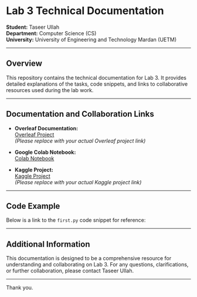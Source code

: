 # Lab 3 Technical Documentation

**Student:** Taseer Ullah  
**Department:** Computer Science (CS)  
**University:** University of Engineering and Technology Mardan (UETM)

---

## Overview

This repository contains the technical documentation for Lab 3. It provides detailed explanations of the tasks, code snippets, and links to collaborative resources used during the lab work.

---

## Documentation and Collaboration Links

- **Overleaf Documentation:**  
  [Overleaf Project](https://www.overleaf.com/project/your_project_link)  
  *(Please replace with your actual Overleaf project link)*

- **Google Colab Notebook:**  
  [Colab Notebook](https://colab.research.google.com/drive/1AUZElDKZAHUGkJUcQ6QWngCIHmjQTz57?usp=sharing)

- **Kaggle Project:**  
  [Kaggle Project](https://www.kaggle.com/your_project_link)  
  *(Please replace with your actual Kaggle project link)*

---

## Code Example

Below is a link to the `first.py` code snippet for reference:

<script src="https://gist.github.com/taseeer/69a57e076b2f2e907b62d9dfaf6e6012.js"></script>

---

## Additional Information

This documentation is designed to be a comprehensive resource for understanding and collaborating on Lab 3. For any questions, clarifications, or further collaboration, please contact Taseer Ullah.

---

Thank you.
